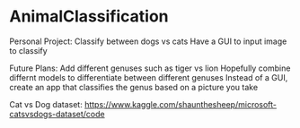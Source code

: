 # AnimalClassification

Personal Project:
    Classify between dogs vs cats
    Have a GUI to input image to classify

Future Plans:
    Add different genuses such as tiger vs lion
    Hopefully combine differnt models to differentiate between different genuses
    Instead of a GUI, create an app that classifies the genus based on a picture you take
  
  
Cat vs Dog dataset: https://www.kaggle.com/shaunthesheep/microsoft-catsvsdogs-dataset/code
